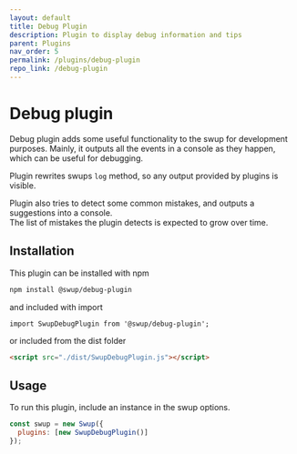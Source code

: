 ```yaml
---
layout: default
title: Debug Plugin
description: Plugin to display debug information and tips
parent: Plugins
nav_order: 5
permalink: /plugins/debug-plugin
repo_link: /debug-plugin
---
```


# Debug plugin
Debug plugin adds some useful functionality to the swup for development purposes. 
Mainly, it outputs all the events in a console as they happen, which can be useful for debugging. 

Plugin rewrites swups `log` method, so any output provided by plugins is visible. 

Plugin also tries to detect some common mistakes, and outputs a suggestions into a console.   
The list of mistakes the plugin detects is expected to grow over time. 

## Installation
This plugin can be installed with npm

```bash
npm install @swup/debug-plugin
```

and included with import

```shell
import SwupDebugPlugin from '@swup/debug-plugin';
```

or included from the dist folder

```html
<script src="./dist/SwupDebugPlugin.js"></script>
```

## Usage
To run this plugin, include an instance in the swup options.

```javascript
const swup = new Swup({
  plugins: [new SwupDebugPlugin()]
});
```
